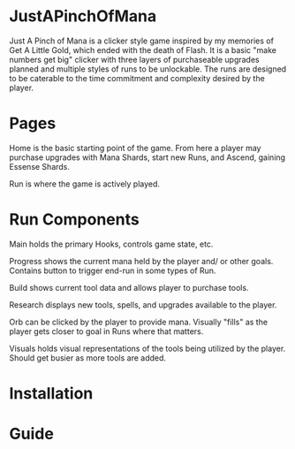 # JustAPinchOfMana

Just A Pinch of Mana is a clicker style game inspired by my memories of Get A Little Gold, which ended with the death of Flash.
It is a basic "make numbers get big" clicker with three layers of purchaseable upgrades planned and multiple styles of runs to be unlockable.
The runs are designed to be caterable to the time commitment and complexity desired by the player.


# Pages

Home is the basic starting point of the game. From here a player may purchase upgrades with Mana Shards, start new Runs, and Ascend, gaining Essense Shards.

Run is where the game is actively played.


# Run Components

Main holds the primary Hooks, controls game state, etc.

Progress shows the current mana held by the player and/ or other goals. Contains button to trigger end-run in some types of Run.

Build shows current tool data and allows player to purchase tools.

Research displays new tools, spells, and upgrades available to the player.

Orb can be clicked by the player to provide mana. Visually "fills" as the player gets closer to goal in Runs where that matters.

Visuals holds visual representations of the tools being utilized by the player. Should get busier as more tools are added.


# Installation


# Guide
